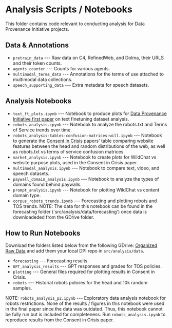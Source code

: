 # Analysis Scripts / Notebooks

This folder contains code relevant to conducting analysis for Data Provenance Initiative projects.

## Data & Annotations

* `pretrain_data` --- Raw data on C4, RefinedWeb, and Dolma, their URLS and their token counts. 
* `agents_counter` --- Counts for various agents.
* `multimodal_terms_data` --- Annotations for the terms of use attached to multimodal data collections.
* `speech_supporting_data` --- Extra metadata for speech datasets.

## Analysis Notebooks

* `text_ft_plots.ipynb` --- Notebook to produce plots for [Data Provenance Initiative first paper](https://arxiv.org/pdf/2310.16787) on text finetuning dataset analysis.
* `robots_analysis.ipynb` --- Notebook to analyze the robots.txt and Terms of Service trends over time.
* `robots_analysis-tables-confusion-matrices-will.ipynb` --- Notebook to generate the [Consent in Crisis](https://www.dataprovenance.org/Consent_in_Crisis.pdf) papers' table comparing website features between the head and random distributions of the web, as well as robots.txt vs terms of service confusion matrices.
* `market_analysis.ipynb` --- Notebook to create plots for WildChat vs website purpose plots, used in the Consent in Crisis paper.
* `multimodal_analysis.ipynb` --- Notebook to compare text, video, and speech datasets.
* `paywall_domain_analysis.ipynb` --- Notebook to analyze the types of domains found behind paywalls.
* `prompt_analysis.ipynb` --- Notebook for plotting WildChat vs content domain type.
* `corpus_robots_trends.ipynb` --- Forecasting and plotting robots and TOS trends. NOTE: The data for this notebook can be found in the forecasting folder (`src/analysis/data/forecasting') once data is downloadeded from the GDrive folder.

## How to Run Notebooks

Download the folders listed below from the following GDrive: [Organized Raw Data](https://drive.google.com/drive/folders/1jfDAb0qKWZxMhGbCd4o1OIAscE3nc7tv?usp=share_link) and add them your local DPI repo in `src/analysis/data`.
* `forecasting` --- Forecasting results. 
* `GPT_analysis_results` --- GPT responses and grades for TOS policies.
* `plotting` --- General files required for plotting results in Consent in Crisis.
* `robots` --- Historial robots policies for the head and 10k random samples.

NOTE: `robots_analysis_p2.ipynb` --- Exploratory data analysis notebook for robots restrictions. None of the results / figures in this notebook were used in the final paper since the data was outdated. Thus, this notebook cannot be fully run but is included for completeness. Run `robots_analysis.ipynb` to reproduce results from the Consent in Crisis paper.
